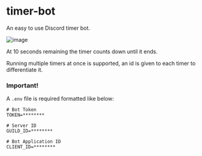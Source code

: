 # timer-bot
An easy to use Discord timer bot.

![image](https://user-images.githubusercontent.com/33404760/171302483-713ecec3-6a06-402d-bfb8-83e2da411ea1.png)

At 10 seconds remaining the timer counts down until it ends.

Running multiple timers at once is supported, an id is given to each timer to differentiate it.

### Important!
A `.env` file is required formatted like below:
```env
# Bot Token
TOKEN=********

# Server ID
GUILD_ID=********

# Bot Application ID
CLIENT_ID=********
```
